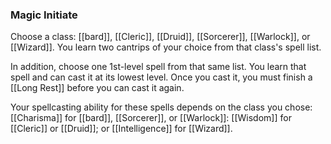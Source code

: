 ### Magic Initiate

Choose a class: [[bard]], [[Cleric]], [[Druid]], [[Sorcerer]], [[Warlock]], or [[Wizard]]. You learn two cantrips of your choice from that class's spell list.

In addition, choose one 1st-level spell from that same list. You learn that spell and can cast it at its lowest level. Once you cast it, you must finish a [[Long Rest]] before you can cast it again.

Your spellcasting ability for these spells depends on the class you chose: [[Charisma]] for [[bard]], [[Sorcerer]], or [[Warlock]]: [[Wisdom]] for [[Cleric]] or [[Druid]]; or [[Intelligence]] for [[Wizard]].